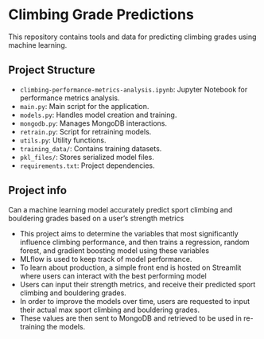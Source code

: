 
# Climbing Grade Predictions

This repository contains tools and data for predicting climbing grades using machine learning.

## Project Structure

- `climbing-performance-metrics-analysis.ipynb`: Jupyter Notebook for performance metrics analysis.
- `main.py`: Main script for the application.
- `models.py`: Handles model creation and training.
- `mongodb.py`: Manages MongoDB interactions.
- `retrain.py`: Script for retraining models.
- `utils.py`: Utility functions.
- `training_data/`: Contains training datasets.
- `pkl_files/`: Stores serialized model files.
- `requirements.txt`: Project dependencies.

## Project info

Can a machine learning model accurately predict sport climbing and bouldering grades based on a user’s strength metrics
- This project aims to determine the variables that most significantly influence climbing performance, and then trains a regression, random forest, and gradient boosting model using these variables
- MLflow is used to keep track of model performance.
- To learn about production, a simple front end is hosted on Streamlit where users can interact with the best performing model
- Users can input their strength metrics, and receive their predicted sport climbing and bouldering grades.
- In order to improve the models over time, users are requested to input their actual max sport climbing and bouldering grades.
- These values are then sent to MongoDB and retrieved to be used in re-training the models.